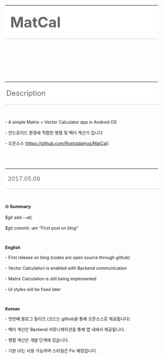 <!-- # MatCal

## *Intro*
This is a simple matrix calculator using Android Studio.

- UI is still being implemented.
- Vector calculation is mostly implemented.
- Matrix calculation should still be implemented with tests.

<p><br></p>
 -->


<!-- Not Allowed Attribute Filtered ( se2_tbl_template="3") --><table class="__se_tbl" border="0" cellpadding="0" cellspacing="0" style="background-color: rgb(255, 255, 255); border-top: 1px solid rgb(199, 199, 199);"><tbody><tr><td width="548" style="padding: 3px 4px 2px; border-bottom: 1px solid rgb(199, 199, 199); background-color: rgb(255, 255, 255); color: rgb(102, 102, 102);"><p style="line-height: 1.5;"><span style="font-size: 36pt;"><b>&nbsp;MatCal</b></span></p></td></tr></tbody></table><p><span style="font-size: 36pt;"></span>
</p>
<p style="line-height: 1.5;"><br>&nbsp;</p><p style="line-height: 1.5;">&nbsp;</p><br>



<!-- Not Allowed Attribute Filtered ( se2_tbl_template="3") --><table class="__se_tbl" border="0" cellpadding="0" cellspacing="0" style="background-color: rgb(255, 255, 255); border-top: 1px solid rgb(199, 199, 199);"><tbody><tr><td width="548" style="padding: 3px 4px 2px; border-bottom: 1px solid rgb(199, 199, 199); background-color: rgb(255, 255, 255); color: rgb(102, 102, 102);"><p style="line-height: 1.5;"><span style="font-size: 18pt;">Description&nbsp;</span></p></td></tr></tbody></table><p><br></p><p style="line-height: 1.5;">- A simple Matrix + Vector Calculator app in Android OS</p><p style="line-height: 1.5;">- 안드로이드 환경에 적합한 행렬 및 벡터 계산기 입니다</p><p style="line-height: 1.5;">- 오픈소스 (<a href="https://github.com/Rostradamus/MatCal)" target="_blank" class="con_link">https://github.com/Rostradamus/MatCal)</a></p><div align="" style="line-height: 1.5;"><!--leverage_oglink_0--></div><p style="line-height: 1.5;"><br>&nbsp;</p>



<!-- Not Allowed Attribute Filtered ( se2_tbl_template="3") --><table class="__se_tbl" border="0" cellpadding="0" cellspacing="0" style="background-color: rgb(255, 255, 255); border-top: 1px solid rgb(199, 199, 199);"><tbody><tr><td style="padding: 3px 4px 2px; border-bottom: 1px solid rgb(199, 199, 199); background-color: rgb(255, 255, 255); color: rgb(102, 102, 102); width: 540px; height: 18px;"><p style="line-height: 1.5;"><span style="font-size: 14pt;">&nbsp;2017.05.09</span></p></td></tr></tbody></table><p><br></p><p style="line-height: 1.5;"><b><span style="font-size: 11pt;">⊙ Summary</span></b></p><p style="line-height: 1.5;">$git add --all;</p><p style="line-height: 1.5;">$git commit -am "First post on blog"</p><p><br></p><p><b>English</b></p><p style="line-height: 1.5;">- First release on blog (codes are open source through github)</p><p style="line-height: 1.5;">- Vector Calculation is enabled with Backend communication</p><p style="line-height: 1.5;">- Matrix Calculation is still being implemented</p><p style="line-height: 1.5;">- UI styles will be fixed later</p><p><br></p><p><b>Korean</b></p><p style="line-height: 1.5;">- 첫번째 블로그 릴리즈 (코드는 github을 통해 오픈소스로 제공됩니다)</p><p style="line-height: 1.5;">- 벡터 계산은 Backend 커뮤니케이션을 통해 앱 내에서 제공됩니다.</p><p style="line-height: 1.5;">- 행렬 계산은 개발 단계에 있습니다.</p><p style="line-height: 1.5;">- 기본 UI는 사용 가능하며 스타일은 Fix 예정입니다.</p><p style="line-height: 1.5;"><br></p><p><br></p>
